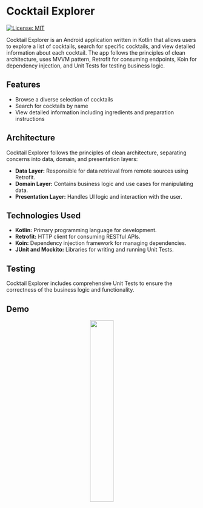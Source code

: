 # Cocktail Explorer

[![License: MIT][license_badge]][license_link]

Cocktail Explorer is an Android application written in Kotlin that allows users to explore a list of cocktails, search for specific cocktails, and view detailed information about each cocktail. The app follows the principles of clean architecture, uses MVVM pattern, Retrofit for consuming endpoints, Koin for dependency injection, and Unit Tests for testing business logic.


## Features

- Browse a diverse selection of cocktails
- Search for cocktails by name
- View detailed information including ingredients and preparation instructions

## Architecture

Cocktail Explorer follows the principles of clean architecture, separating concerns into data, domain, and presentation layers:

- **Data Layer:** Responsible for data retrieval from remote sources using Retrofit.
- **Domain Layer:** Contains business logic and use cases for manipulating data.
- **Presentation Layer:** Handles UI logic and interaction with the user.

## Technologies Used

- **Kotlin:** Primary programming language for development.
- **Retrofit:** HTTP client for consuming RESTful APIs.
- **Koin:** Dependency injection framework for managing dependencies.
- **JUnit and Mockito:** Libraries for writing and running Unit Tests.

## Testing

Cocktail Explorer includes comprehensive Unit Tests to ensure the correctness of the business logic and functionality.

## Demo

<p align="center">
    <img width="35%" src="https://github.com/alexaniko88/MyCocktailsExpert/assets/40612984/37ff64a0-d2dd-4662-85ec-201ee5f30f1f">
</p>

[license_badge]: https://img.shields.io/badge/license-MIT-blue.svg
[license_link]: https://opensource.org/licenses/MIT
